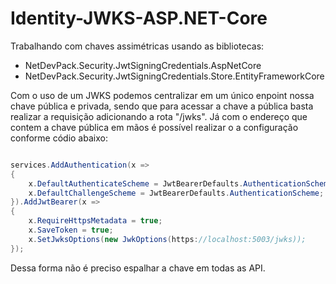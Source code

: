 # Identity-JWKS-ASP.NET-Core
Trabalhando com chaves assimétricas usando as bibliotecas: 

- NetDevPack.Security.JwtSigningCredentials.AspNetCore 
- NetDevPack.Security.JwtSigningCredentials.Store.EntityFrameworkCore

Com o uso de um JWKS podemos centralizar em um único enpoint nossa chave pública e privada, sendo que para acessar a chave a pública basta realizar a requisição adicionando a rota "/jwks". Já com o endereço que contem a chave pública em mãos é possível realizar o a configuração conforme códio abaixo:

```c#

services.AddAuthentication(x =>
{
    x.DefaultAuthenticateScheme = JwtBearerDefaults.AuthenticationScheme;
    x.DefaultChallengeScheme = JwtBearerDefaults.AuthenticationScheme;
}).AddJwtBearer(x =>
{
    x.RequireHttpsMetadata = true;
    x.SaveToken = true;
    x.SetJwksOptions(new JwkOptions(https://localhost:5003/jwks));
});

```

Dessa forma não é preciso espalhar a chave em todas as API.
